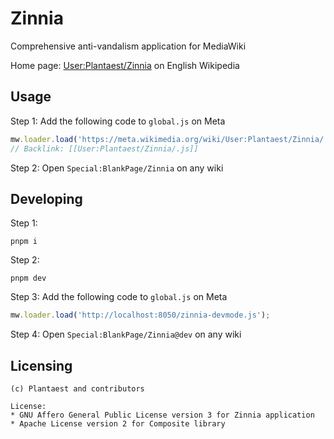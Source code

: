 # Zinnia

Comprehensive anti-vandalism application for MediaWiki

Home page: [User:Plantaest/Zinnia](https://en.wikipedia.org/wiki/User:Plantaest/Zinnia) on English Wikipedia

## Usage

Step 1: Add the following code to `global.js` on Meta

```js
mw.loader.load('https://meta.wikimedia.org/wiki/User:Plantaest/Zinnia/.js?action=raw&ctype=text/javascript');
// Backlink: [[User:Plantaest/Zinnia/.js]]
```

Step 2: Open `Special:BlankPage/Zinnia` on any wiki

## Developing

Step 1:

```
pnpm i
```

Step 2:

```
pnpm dev
```

Step 3: Add the following code to `global.js` on Meta

```js
mw.loader.load('http://localhost:8050/zinnia-devmode.js');
```

Step 4: Open `Special:BlankPage/Zinnia@dev` on any wiki

## Licensing

```
(c) Plantaest and contributors

License:
* GNU Affero General Public License version 3 for Zinnia application
* Apache License version 2 for Composite library
```
